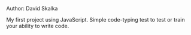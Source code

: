 Author: David Skalka

My first project using JavaScript. Simple code-typing test to test or train your ability to write code.